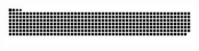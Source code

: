 <picture>
  <source media="(prefers-color-scheme: dark)" srcset="https://raw.githubusercontent.com/xiaoai925/xiaoai925/output/github-contribution-grid-snake-dark.svg">
  <source media="(prefers-color-scheme: light)" srcset="https://raw.githubusercontent.com/xiaoai925/xiaoai925/output/github-contribution-grid-snake.svg">
  <img alt="github contribution grid snake animation" src="https://raw.githubusercontent.com/xiaoai925/xiaoai925/output/github-contribution-grid-snake.svg">
</picture>